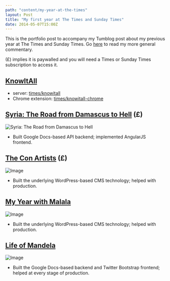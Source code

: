 ```yaml
---
path: "content/my-year-at-the-times"
layout: Post
title: "My first year at The Times and Sunday Times"
date: 2014-05-07T15:00Z
---
```


This is the portfolio post to accompany my Tumblog post about my previous year
at The Times and Sunday Times. Go [here](http://aendrew.tumblr.com/post/85034300107/my-first-year-at-the-times-and-sunday-times) to read my more general commentary.

(£) implies it is paywalled and you will need a Times or Sunday Times
subscription to access it.

## [KnowItAll](http://times.github.io/knowitall)

+ server: [times/knowitall](https://github.com/times/knowitall)
+ Chrome extension: [times/knowitall-chrome](https://github.com/times/knowitall)

## [Syria: The Road from Damascus to Hell](http://thetim.es/syrianconflict) (£)

![Syria: The Road from Damascus to Hell](/assets/syria.png)

+ Built Google Docs-based API backend; implemented AngularJS frontend.

## [The Con Artists](http://www.thesundaytimes.co.uk/sto/Magazine/article1394727.ece) (£)

![Image](/assets/conartists.png)

+ Built the underlying WordPress-based CMS technology; helped with production.

## [My Year with Malala](http://www.thesundaytimes.co.uk/sto/public/myyearwithmalala/)

![Image](/assets/malala.png)

+ Built the underlying WordPress-based CMS technology; helped with production.

## [Life of Mandela](http://thetim.es/lifeofmandela)

![Image](/assets/mandela.png)

+ Built the Google Docs-based backend and Twitter Bootstrap frontend; helped at every stage of production.
